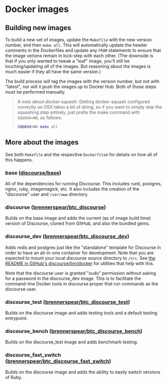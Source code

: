 # Docker images

## Building new images

To build a new set of images, update the `Makefile` with the new version number, and then `make all`.  This will automatically update the header comments in the Dockerfiles and update any `FROM` statements to ensure that the image verions remain in lock-step with each other.  (The downside is that if you only wanted to tweak a "leaf" image, you'll still be touching/updating _all_ of the images.  But reasoning about the images is much easier if they all have the same version.)

The build process will tag the images with the version number, but not with "latest", nor will it push the images up to Docker Hub.  Both of those steps must be performed manually.

> _A note about docker-squash:_ Getting docker-squash configured correctly on OSX takes a bit of doing, so if you want to simply skip the squashing step entirely, just prefix the make command with `SQUASH=NO`, as follows:
>
> ```sh
> SQUASH=NO make all
> ```



## More about the images

See both `Makefile` and the respective `Dockerfile`s for details on _how_ all of this happens.


### base ([discourse/base](https://hub.docker.com/r/discourse/base/))

All of the dependencies for running Discourse.  This includes runit, postgres, nginx, ruby, imagemagick, etc.  It also includes the creation of the "discourse" user and `/var/www` directory.


### discourse ([brennerspear/btc_discourse](https://hub.docker.com/r/brennerspear/btc_discourse/))

Builds on the base image and adds the current (as of image build time) version of Discourse, cloned from GitHub, and also the bundled gems.


### discourse_dev ([brennerspear/btc_discourse_dev](https://hub.docker.com/r/brennerspear/btc_discourse_dev/))

Adds redis and postgres just like the "standalone" template for Discourse in order to have an all-in-one container for development.  Note that you are expected to mount your local discourse source directory to `/src`.  See [the README in GitHub's discourse/bin/docker](https://github.com/brennerspear/btc_discourse/tree/master/bin/docker/) for utilities that help with this.

Note that the discourse user is granted "sudo" permission without asking for a password in the discourse_dev image.  This is to facilitate the command-line Docker tools in discourse proper that run commands as the discourse user.


### discourse_test ([brennerspear/btc_discourse_test](https://hub.docker.com/r/brennerspear/btc_discourse_test/))

Builds on the discourse image and adds testing tools and a default testing entrypoint.


### discourse_bench ([brennerspear/btc_discourse_bench](https://hub.docker.com/r/brennerspear/btc_discourse_bench/))

Builds on the discourse_test image and adds benchmark testing.


### discourse_fast_switch ([brennerspear/btc_discourse_fast_switch](https://hub.docker.com/r/brennerspear/btc_discourse_fast_switch/))

Builds on the discourse image and adds the ability to easily switch versions of Ruby.
